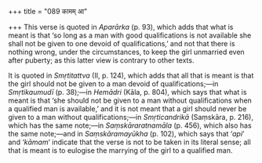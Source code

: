+++
title = "089 कामम् आ"

+++
This verse is quoted in *Aparārka* (p. 93), which adds that what is
meant is that ‘so long as a man with good qualifications is not
available she shall not be given to one devoid of qualifications,’ and
not that there is nothing wrong, under the circumstances, to keep the
girl unmarried even after puberty; as this latter view is contrary to
other texts.

It is quoted in *Smṛtitattva* (II, p. 124), which adds that all that is
meant is that the girl should not be given to a man devoid of
qualifications;—in *Smṛtikaumudī* (p. 38);—in *Hemādri* (Kāla, p. 804),
which says that what is meant is that ‘she should not be given to a man
without qualifications when a qualified man is available,’ and it is not
meant that a girl should never be given to a man without
qualifications;—in *Smṛticandrikā* (Saṃskāra, p. 216), which has the
same note;—in *Saṃskāraratnamāla* (p. 456), which also has the same
note;—and in *Saṃskāramayūkha* (p. 102), which says that ‘*api*’ and
‘*kāmam*’ indicate that the verse is not to be taken in its literal
sense; all that is meant is to eulogise the marrying of the girl to a
qualified man.


